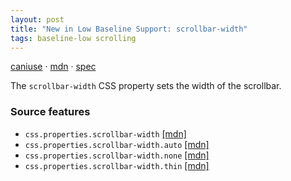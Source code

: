 ```yaml
---
layout: post
title: "New in Low Baseline Support: scrollbar-width"
tags: baseline-low scrolling
---
```


[caniuse](https://caniuse.com/?search=scrollbar-width) · [mdn](https://developer.mozilla.org/en-US/search?q=scrollbar-width) · [spec](https://drafts.csswg.org/css-scrollbars-1/#scrollbar-width)

The `scrollbar-width` CSS property sets the width of the scrollbar.

### Source features

- ``css.properties.scrollbar-width`` [[mdn]](https://developer.mozilla.org/en-US/search?q=css.properties.scrollbar-width)
- ``css.properties.scrollbar-width.auto`` [[mdn]](https://developer.mozilla.org/en-US/search?q=css.properties.scrollbar-width.auto)
- ``css.properties.scrollbar-width.none`` [[mdn]](https://developer.mozilla.org/en-US/search?q=css.properties.scrollbar-width.none)
- ``css.properties.scrollbar-width.thin`` [[mdn]](https://developer.mozilla.org/en-US/search?q=css.properties.scrollbar-width.thin)
